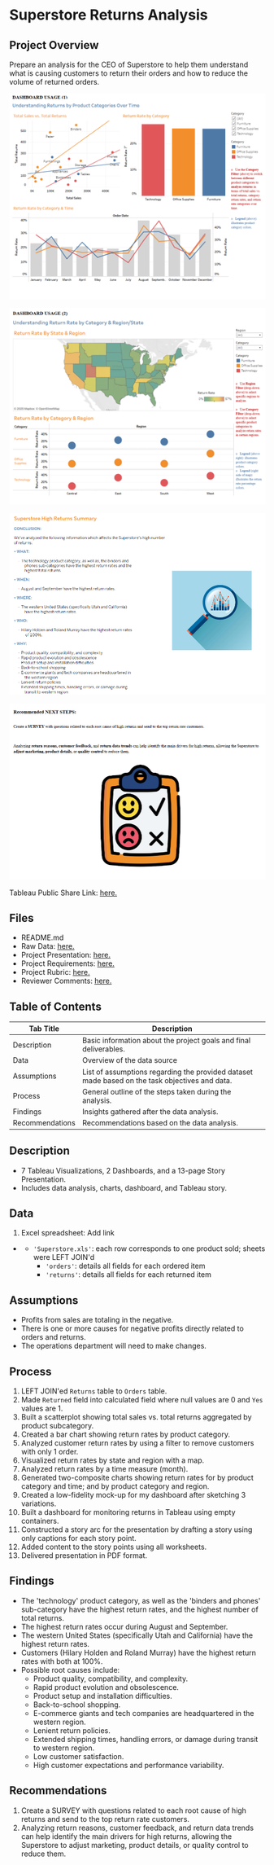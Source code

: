 # Superstore Returns Analysis

## Project Overview
Prepare an analysis for the CEO of Superstore to help them understand what is causing customers to return their orders and how to reduce the volume of returned orders.

![image](https://github.com/murry-kristy/Data_projects_TripleTen/blob/main/Superstore%20Returns%20Analysis/Superstore%20Returns%20by%20Product%20Categories%20Over%20Time%20Dashboard%20Screenshot.png)

![image](https://github.com/murry-kristy/Data_projects_TripleTen/blob/main/Superstore%20Returns%20Analysis/Superstore%20Returns%20by%20Category%20and%20Region%20State%20Dashboard%20Screenshot.png)

![image](https://github.com/murry-kristy/Data_projects_TripleTen/blob/main/Superstore%20Returns%20Analysis/Superstore%20Returns%20Summary%20Screenshot.png)

![image](https://github.com/murry-kristy/Data_projects_TripleTen/blob/main/Superstore%20Returns%20Analysis/Superstore%20Returns%20Recc%20Screenshot.png)

Tableau Public Share Link: <a href='https://public.tableau.com/views/KristyMurrySprint5Project1/SuperstoreReturnsPresentation?:language=en-US&:sid=06DA54D870624B109B37BD9A96C60DD1-0:0&:redirect=auth&:display_count=n&:origin=viz_share_link' target=_blank><u>here</u>.</a> 

## Files
- README.md
- Raw Data: <a href='https://github.com/murry-kristy/Data_projects_TripleTen/blob/main/Superstore%20Returns%20Analysis/Superstore%20Project%205%20Data.xls' target=_blank><u>here</u>.</a>
- Project Presentation: <a href='https://github.com/murry-kristy/Data_projects_TripleTen/blob/main/Superstore%20Returns%20Analysis/Superstore%20Returns%20Presentation.pdf' target=_blank><u>here</u>.</a>
- Project Requirements: <a href='https://github.com/murry-kristy/Data_projects_TripleTen/blob/main/Superstore%20Returns%20Analysis/README%20Superstore%20Returns%20Project%20Requirements.md' target=_blank><u>here</u>.</a>
- Project Rubric: <a href='https://github.com/murry-kristy/Data_projects_TripleTen/blob/main/Superstore%20Returns%20Analysis/Sprint%205%20Project%20Rubric.pdf' target=_blank><u>here</u>.</a>
- Reviewer Comments: <a href='https://github.com/murry-kristy/Data_projects_TripleTen/blob/main/Superstore%20Returns%20Analysis/Reviewer%20Comments%20Superstore%20Returns%20.png' target=_blank><u>here</u>.</a>

## Table of Contents
| Tab Title| Description | 
| -------- | ------------|
| Description | Basic information about the project goals and final deliverables. |
| Data | Overview of the data source |
| Assumptions | List of assumptions regarding the provided dataset made based on the task objectives and data. |
| Process | General outline of the steps taken during the analysis. |
| Findings | Insights gathered after the data analysis. |
| Recommendations | Recommendations based on the data analysis. |

## Description
- 7 Tableau Visualizations, 2 Dashboards, and a 13-page Story Presentation.
- Includes data analysis, charts, dashboard, and Tableau story.

## Data
1. Excel spreadsheet: Add link
- - `'Superstore.xls'`: each row corresponds to one product sold; sheets were LEFT JOIN'd
    - `'orders'`: details all fields for each ordered item
    - `'returns'`: details all fields for each returned item

## Assumptions
- Profits from sales are totaling in the negative.	
- There is one or more causes for negative profits directly related to orders and returns.
- The operations department will need to make changes.

## Process
1. LEFT JOIN'ed `Returns` table to `Orders` table.
2. Made `Returned` field into calculated field where null values are 0 and `Yes` values are 1.
3. Built a scatterplot showing total sales vs. total returns aggregated by product subcategory.
4. Created a bar chart showing return rates by product category.
5. Analyzed customer return rates by using a filter to remove customers with only 1 order.
6. Visualized return rates by state and region with a map.
7. Analyzed return rates by a time measure (month).
8. Generated two-composite charts showing return rates for by product category and time; and by product category and region.
9. Created a low-fidelity mock-up for my dashboard after sketching 3 variations.
10. Built a dashboard for monitoring returns in Tableau using empty containers. 
11. Constructed a story arc for the presentation by drafting a story using only captions for each story point.
12. Added content to the story points using all worksheets.
13. Delivered presentation in PDF format. 

## Findings
- The 'technology' product category, as well as the 'binders and phones' sub-category have the highest return rates, and the highest number of total returns.  
- The highest return rates occur during August and September.
- The western United States (specifically Utah and California) have the highest return rates.
- Customers (Hilary Holden and Roland Murray) have the highest return rates with both at 100%. 
- Possible root causes include:
  - Product quality, compatibility, and complexity.
  - Rapid product evolution and obsolescence.
  - Product setup and installation difficulties.
  - Back-to-school shopping.
  - E-commerce giants and tech companies are headquartered in the western region.
  - Lenient return policies.
  - Extended shipping times, handling errors, or damage during transit to western region.
  - Low customer satisfaction.
  - High customer expectations and performance variability.

## Recommendations
1. Create a SURVEY with questions related to each root cause of high returns and send to the top return rate customers. 
2. Analyzing return reasons, customer feedback, and return data trends can help identify the main drivers for high returns, allowing the Superstore to adjust marketing, product details, or quality control to reduce them. 
